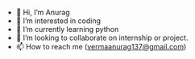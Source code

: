 - 👋 Hi, I’m Anurag
- 👀 I’m interested in coding
- 🌱 I’m currently learning python
- 💞️ I’m looking to collaborate on internship or project.
- 📫 How to reach me (vermaanurag137@gmail.com)

<!---
AnuragVerma137/AnuragVerma137 is a ✨ special ✨ repository because its `README.md` (this file) appears on your GitHub profile.
You can click the Preview link to take a look at your changes.
--->

